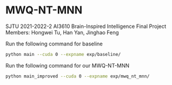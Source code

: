 # MWQ-NT-MNN
SJTU 2021-2022-2 AI3610 Brain-Inspired Intelligence Final Project
Members: Hongwei Tu, Han Yan, Jinghao Feng

Run the following command for  baseline

```bash
python main --cuda 0 --expname exp/baseline/
```

Run the following command for our MWQ-NT-MNN

```bash
python main_improved --cuda 0 --expname exp/mwq_nt_mnn/
```
